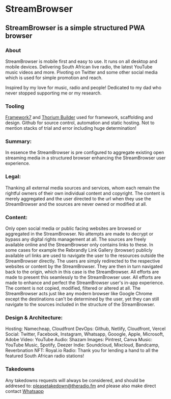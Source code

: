 # StreamBrowser

##  StreamBrowser is a simple structured PWA browser

### About
StreamBrowser is mobile first and easy to use. It runs on all desktop and mobile devices. Delivering South African live radio, the latest YouTube music videos and more. Pivoting on Twitter and some other social media which is used for simple promotion and reach.

Inspired by my love for music, radio and people! Dedicated to my dad who never stopped supporting me or my research.

### Tooling
[Framework7](https://framework7.io) and  [Thorium Builder](https://thoriumbuilder.com) used for framework, scaffolding and design. Github for source control, automation and static hosting.  Not to mention stacks of trial and error including huge determination! 

### Summary:
In essence the StreamBrowser is pre configured to aggregate existing open streaming media in a structured browser enhancing the StreamBrowser user experience.

### Legal:
Thanking all external media sources and services, whom each remain the rightful owners of their own individual content and copyright. The content is merely aggregated and the user directed to the url when they use the StreamBrowser and the sources are never owned or modified at all.

### Content:
Only open social media or public facing websites are browsed or aggregated in the StreamBrowser. No attempts are made to decrypt or bypass any digital rights management at all.  The sources are freely available online and the StreamBrowser only contains links to these. In some cases for example the Rebrandly Link Gallery (browser) publicly available url links are used to navigate the user to the resources outside the StreamBrowser directly.  The users are simply redirected to the respective websites or content by the StreamBrowser. They are then in turn navigated back to the origin, which in this case is the StreamBrowser.  All efforts are made to present this seamlessly to the StreamBrowser user. All efforts are made to enhance and perfect the StreamBrowser user's in-app experience.  The content is not copied, modified, filtered or altered at all. The StreamBrowser acts just like any modern browser like Google Chrome except the destinations can't be determined by the user, yet they can still navigate to the sources included in the structure of the StreamBrowser.

### Design & Architecture:

Hosting:      Namecheap, Cloudfront
DevOps:       Github, Netlify, Cloudfront, Vercel
Social:       Twitter, Facebook, Instagram, Whatsapp, Gooogle, Apple, Microsoft, Adobe
Video:        YouTube
Audio:        Shazam
Images:       Pintrest, Canva
Music:        YouTube Music, Spotify, Deezer
Indie:        Soundcloud, Mixcloud, Bandcamp, Reverbnation
NFT:          Royal.io
Radio:        Thank you for lending a hand to all the featured South African radio stations!

### Takedowns
Any takedowns requests will always be considered, and should be addresed to: pleasetakedown@theradio.fm and please also make direct contact [Whatsapp](https://wa.me/27832681117)

